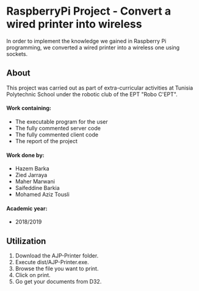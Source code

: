 # RaspberryPi Project - Convert a wired printer into wireless
<p> In order to implement the knowledge we gained in Raspberry Pi programming, we converted a wired printer into a wireless one using sockets. </p>

<h2> About </h2>
<p> This project was carried out as part of extra-curricular activities at Tunisia Polytechnic School under the robotic club of the EPT "Robo C'EPT". </p>

<h4> Work containing: </h4>
<ul>
<li>  The executable program for the user </li>
<li>  The fully commented server code </li>
<li>  The fully commented client code </li>
<li>  The report of the project </li>
</ul>

<h4> Work done by: </h4>
<ul>
<li>  Hazem Barka </li>
<li>  Zied Jarraya </li>
<li>  Maher Marwani </li>
<li>  Saifeddine Barkia </li>
<li>  Mohamed Aziz Tousli </li>

</ul>
<h4> Academic year: </h4>
<ul>
<li>  2018/2019 </li>
</ul>
<h2> Utilization </h2>
<ol>
<li> Download the AJP-Printer folder. </li>
<li> Execute dist/AJP-Printer.exe. </li>
<li> Browse the file you want to print. </li>
<li> Click on print. </li>
<li> Go get your documents from D32. </li>
</ol>
